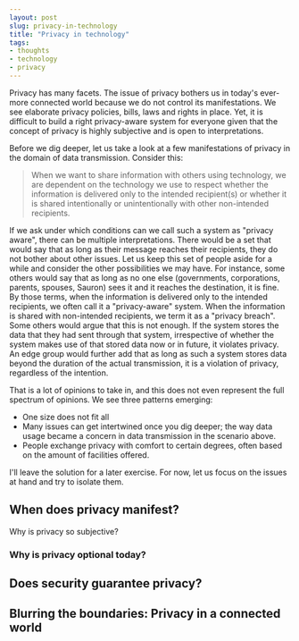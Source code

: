```yaml
---
layout: post
slug: privacy-in-technology
title: "Privacy in technology"
tags:
- thoughts
- technology
- privacy
---
```


Privacy has many facets. The issue of privacy bothers us in today's ever-more connected world because we do not control its manifestations. We see elaborate privacy policies, bills, laws and rights in place. Yet, it is difficult to build a right privacy-aware system for everyone given that the concept of privacy is highly subjective and is open to interpretations.

Before we dig deeper, let us take a look at a few manifestations of privacy in the domain of data transmission. Consider this:

> When we want to share information with others using technology, we are dependent on the technology we use to respect whether the information is delivered only to the intended recipient(s) or whether it is shared intentionally or unintentionally with other non-intended recipients.

If we ask under which conditions can we call such a system as "privacy aware", there can be multiple interpretations. There would be a set that would say that as long as their message reaches their recipients, they do not bother about other issues. Let us keep this set of people aside for a while and consider the other possibilities we may have. For instance, some others would say that as long as no one else (governments, corporations, parents, spouses, Sauron) sees it and it reaches the destination, it is fine. By those terms, when the information is delivered only to the intended recipients, we often call it a "privacy-aware" system. When the information is shared with non-intended recipients, we term it as a "privacy breach". Some others would argue that this is not enough. If the system stores the data that they had sent through that system, irrespective of whether the system makes use of that stored data now or in future, it violates privacy. An edge group would further add that as long as such a system stores data beyond the duration of the actual transmission, it is a violation of privacy, regardless of the intention.

That is a lot of opinions to take in, and this does not even represent the full spectrum of opinions. We see three patterns emerging:

- One size does not fit all
- Many issues can get intertwined once you dig deeper; the way data usage became a concern in data transmission in the scenario above.
- People exchange privacy with comfort to certain degrees, often based on the amount of facilities offered.

I'll leave the solution for a later exercise. For now, let us focus on the issues at hand and try to isolate them.

## When does privacy manifest?

Why is privacy so subjective?

### Why is privacy optional today?

## Does security guarantee privacy?

## Blurring the boundaries: Privacy in a connected world
